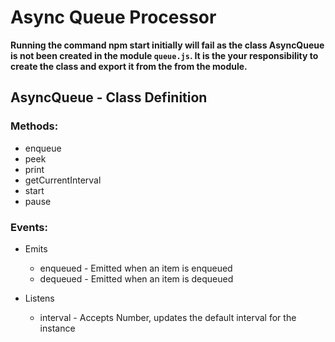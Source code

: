 # Async Queue Processor

**Running the command npm start initially will fail as the class AsyncQueue
is not been created in the module `queue.js`. It is the your responsibility to create the class and export 
it from the from the module.**

## AsyncQueue - Class Definition

### Methods:
- enqueue
- peek
- print
- getCurrentInterval
- start
- pause

### Events:

- Emits
  - enqueued - Emitted when an item is enqueued
  - dequeued - Emitted when an item is dequeued
  
- Listens
  - interval - Accepts Number, updates the default interval for the instance

